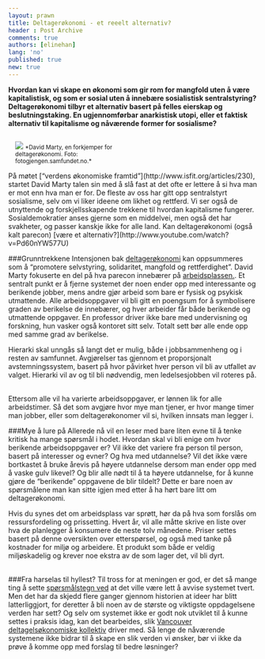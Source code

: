 ```yaml
---
layout: prawn
title: Deltagerøkonomi - et reeelt alternativ?
header : Post Archive
comments: true
authors: [elinehan]
lang: 'no'
published: true
new: true
---
```


**Hvordan kan vi skape en økonomi som gir rom for mangfold uten å være kapitalistisk, og som er sosial uten å innebære sosialistisk sentralstyring? Deltagerøkonomi tilbyr et alternativ basert på felles eierskap og beslutningstaking. En ugjennomførbar anarkistisk utopi, eller et faktisk alternativ til kapitalisme og nåværende former for sosialisme?**
<br>

<div class="pull-right" style="width: 50%; padding: 1em">
<img src="http://i.imgur.com/ouw9q44.jpg"> 
<small>*David Marty, en forkjemper for deltagerøkonomi. Foto: fotogjengen.samfundet.no.*</small>
</div>
På møtet [“verdens økonomiske framtid”](http://www.isfit.org/articles/230), startet David Marty talen sin med å slå fast at det ofte er lettere å si hva man er mot enn hva man er for. De fleste av oss har gitt opp sentralstyrt sosialisme, selv om vi liker ideene om likhet og rettferd. Vi ser også de utnyttende og forskjellsskapende trekkene til hvordan kapitalisme fungerer. Sosialdemokratier anses gjerne som en middelvei, men også det har svakheter, og passer kanskje ikke for alle land. Kan deltagerøkonomi (også kalt parecon) [være et alternativ?](http://www.youtube.com/watch?v=Pd60nYW577U)
<br>

###Grunntrekkene
Intensjonen bak [deltagerøkonomi](http://vanparecon.resist.ca/whatisparecon.html) kan oppsummeres som å “promotere selvstyring, solidaritet, mangfold og rettferdighet”. David Marty fokuserte en del på hva parecon innebærer på [arbeidsplassen.](http://vanparecon.resist.ca/whatisparecon.html). Et sentralt punkt er å fjerne systemet der noen ender opp med interessante og berikende jobber, mens andre gjør arbeid som bare er fysisk og psykisk utmattende. Alle arbeidsoppgaver vil bli gitt en poengsum for å symbolisere graden av berikelse de innebærer, og hver arbeider får både berikende og utmattende oppgaver. En professor driver ikke bare med undervisning og forskning, hun vasker også kontoret sitt selv. Totalt sett bør alle ende opp med samme grad av berikelse. 
<br>

Hierarki skal unngås så langt det er mulig, både i jobbsammenheng og i resten av samfunnet. Avgjørelser tas gjennom et proporsjonalt avstemningssystem, basert på hvor påvirket hver person vil bli av utfallet av valget. Hierarki vil av og til bli nødvendig, men ledelsesjobben vil roteres på.  
<br>

Ettersom alle vil ha varierte arbeidsoppgaver, er lønnen lik for alle arbeidstimer. Så det som avgjøre hvor mye man tjener, er hvor mange timer man jobber, eller som deltagerøkonomer vil si, hvilken innsats man legger i. 
<br>

###Mye å lure på
Allerede nå vil en leser med bare liten evne til å tenke kritisk ha mange spørsmål i hodet. Hvordan skal vi bli enige om hvor berikende arbeidsoppgaver er? Vil ikke det variere fra person til person, basert på interesser og evner? Og hva med utdannelse? Vil det 
ikke være bortkastet å bruke årevis på høyere utdannelse dersom man ender opp med å vaske gulv likevel? Og blir alle nødt til å ta høyere utdannelse, for å kunne gjøre de “berikende” oppgavene de blir tildelt? Dette er bare noen av spørsmålene man kan sitte igjen med etter å ha hørt bare litt om deltagerøkonomi. 
<br>

Hvis du synes det om arbeidsplass var sprøtt, hør da på hva som forslås om ressursfordeling og prissetting. Hvert år, vil alle måtte skrive en liste over hva de planlegger å konsumere de neste tolv månedene. Priser settes basert på denne oversikten over etterspørsel, og også med tanke på kostnader for miljø og arbeidere. Et produkt som både er veldig miljøskadelig og krever noe ekstra av de som lager det, vil bli dyrt.  
<br>

###Fra harselas til hyllest?
Til tross for at meningen er god, er det så mange ting å sette [spørsmålstegn ved](http://homepages.luc.edu/~dschwei/parecon.htm) at det ville være lett å avvise systemet tvert. Men det har da skjedd flere ganger gjennom historien at ideer har blitt latterliggjort, for deretter å bli noen av de største og viktigste oppdagelsene verden har sett? Og selv om systemet ikke er godt nok utviklet til å kunne settes i praksis idag, kan det bearbeides, slik [Vancouver deltagelsøkonomiske kollektiv](http://vanparecon.resist.ca/index.html) driver med. Så lenge de nåværende systemene ikke bidrar til å skape en slik verden vi ønsker, bør vi ikke da prøve å komme opp med forslag til bedre løsninger?
